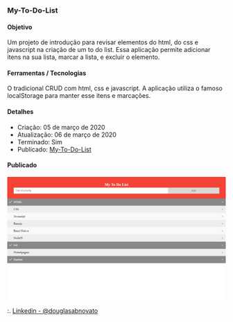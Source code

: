 ### My-To-Do-List

#### Objetivo

Um projeto de introdução para revisar elementos do html, do css e javascript na criação de um to do list. Essa aplicação permite adicionar itens na sua lista, marcar a lista, e excluir o elemento.

#### Ferramentas / Tecnologias

O tradicional CRUD com html, css e javascript.
A aplicação utiliza o famoso localStorage para manter esse itens e marcações.

#### Detalhes

- Criação: 05 de março de 2020
- Atualização: 06 de março de 2020
- Terminado: Sim 
- Publicado: [My-To-Do-List](http://poor-oil.surge.sh/)

#### Publicado

![My-To-Do-List](/my-to-do-list.jpg)<br/>

:. [Linkedin - @douglasabnovato](https://www.linkedin.com/in/douglasabnovato/)